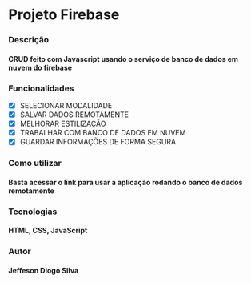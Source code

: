 # <h1>Projeto Firebase</h1>


### Descrição
#### CRUD feito com Javascript usando o serviço de banco de dados em nuvem do firebase

### Funcionalidades

- [X] SELECIONAR MODALIDADE <br>
- [X] SALVAR DADOS REMOTAMENTE <br>
- [X] MELHORAR ESTILIZAÇÃO <br>
- [X] TRABALHAR COM BANCO DE DADOS EM NUVEM <br>
- [X] GUARDAR INFORMAÇÕES DE FORMA SEGURA <br>

### Como utilizar
#### Basta acessar o link para usar a aplicação rodando o banco de dados remotamente

### Tecnologias
#### HTML, CSS, JavaScript

### Autor 
#### Jeffeson Diogo Silva


